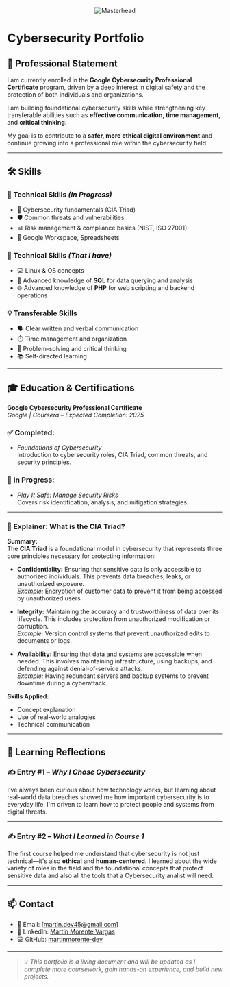 
<p align="center">
  <img src="https://imgs.search.brave.com/2CH60sY5GbhPH2upmljEl7Bibk91mGA4LD5T9wRLW5Y/rs:fit:860:0:0:0/g:ce/aHR0cHM6Ly9pbWcu/ZnJlZXBpay5jb20v/Zm90by1ncmF0aXMv/Y29uY2VwdG8tc2Vn/dXJpZGFkLWNpYmVy/bmV0aWNhLWFydGUt/ZGlnaXRhbF8yMy0y/MTUxNjM3NzYwLmpw/Zz9zZW10PWFpc19o/eWJyaWQmdz03NDA" alt="Masterhead" />
</p>

<h1>Cybersecurity Portfolio</h1>

## 🧾 Professional Statement

I am currently enrolled in the **Google Cybersecurity Professional Certificate** program, driven by a deep interest in digital safety and the protection of both individuals and organizations. 

I am building foundational cybersecurity skills while strengthening key transferable abilities such as **effective communication**, **time management**, and **critical thinking**. 

My goal is to contribute to a **safer, more ethical digital environment** and continue growing into a professional role within the cybersecurity field.

---

## 🛠️ Skills

### 🧩 Technical Skills *(In Progress)*
- 🔐 Cybersecurity fundamentals (CIA Triad)
- 🛡️ Common threats and vulnerabilities
- 📊 Risk management & compliance basics (NIST, ISO 27001)
- 🧮 Google Workspace, Spreadsheets

### 🧩 Technical Skills *(That I have)*
  - 💻 Linux & OS concepts
  - 🧠 Advanced knowledge of **SQL** for data querying and analysis
  - 🌐 Advanced knowledge of **PHP** for web scripting and backend operations
### 💡 Transferable Skills
- 🗣️ Clear written and verbal communication
- ⏱️ Time management and organization
- 🧠 Problem-solving and critical thinking
- 📚 Self-directed learning

---
## 🎓 Education & Certifications

**Google Cybersecurity Professional Certificate**  
*Google | Coursera – Expected Completion: 2025*

### ✅ Completed:
- *Foundations of Cybersecurity*  
  Introduction to cybersecurity roles, CIA Triad, common threats, and security principles.

### 🚧 In Progress:
- *Play It Safe: Manage Security Risks*  
  Covers risk identification, analysis, and mitigation strategies.

---

### 📌 Explainer: What is the CIA Triad?

**Summary:**  
The **CIA Triad** is a foundational model in cybersecurity that represents three core principles necessary for protecting information:

- **Confidentiality:** Ensuring that sensitive data is only accessible to authorized individuals. This prevents data breaches, leaks, or unauthorized exposure.  
  *Example:* Encryption of customer data to prevent it from being accessed by unauthorized users.

- **Integrity:** Maintaining the accuracy and trustworthiness of data over its lifecycle. This includes protection from unauthorized modification or corruption.  
  *Example:* Version control systems that prevent unauthorized edits to documents or logs.

- **Availability:** Ensuring that data and systems are accessible when needed. This involves maintaining infrastructure, using backups, and defending against denial-of-service attacks.  
  *Example:* Having redundant servers and backup systems to prevent downtime during a cyberattack.

**Skills Applied:**  
- Concept explanation  
- Use of real-world analogies  
- Technical communication

---

## 📝 Learning Reflections

### ✍️ Entry #1 – *Why I Chose Cybersecurity*

I've always been curious about how technology works, but learning about real-world data breaches showed me how important cybersecurity is to everyday life. I'm driven to learn how to protect people and systems from digital threats.

---

### ✍️ Entry #2 – *What I Learned in Course 1*

The first course helped me understand that cybersecurity is not just technical—it's also **ethical** and **human-centered**. I learned about the wide variety of roles in the field and the foundational concepts that protect sensitive data and also all the tools that a Cybersecurity analist will need.

---

## 📫 Contact

- 📧 Email: [martin.dev45@gmail.com]  
- 🔗 LinkedIn: [Martín Morente Vargas](www.linkedin.com/in/martinmorentevargas)  
- 💻 GitHub: [martinmorente-dev](https://github.com/martinmorente-dev)

---

> 💡 *This portfolio is a living document and will be updated as I complete more coursework, gain hands-on experience, and build new projects.*
